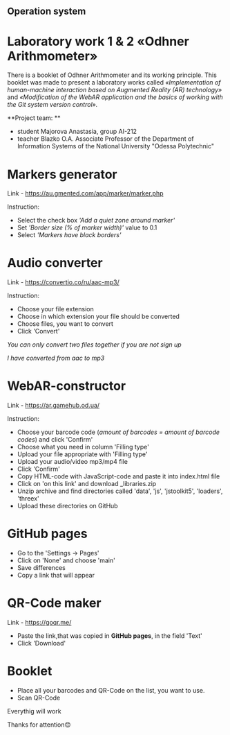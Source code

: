 ## Operation system
# Laboratory work 1 & 2 «Odhner Arithmometer»
There is a booklet of Odhner Arithmometer and its working principle.
This booklet was made to present a laboratory works called *«Implementation of human-machine interaction based on Augmented Reality (AR) technology»* and *«Modification of the WebAR application and the basics of working with the Git system version control».*

**Project team: **
- student Majorova Anastasia, group AI-212
- teacher Blazko O.A. Associate Professor of the Department of Information Systems of the National University "Odessa Polytechnic"

# Markers generator
Link - https://au.gmented.com/app/marker/marker.php

Instruction:

- Select the check box *'Add a quiet zone around marker'* 
- Set *'Border size (% of marker width)'* value to 0.1 
- Select *'Markers have black borders'*

# Audio converter
Link - https://convertio.co/ru/aac-mp3/

Instruction:

- Choose your file extension
- Choose in which extension your file should be converted
- Choose files, you want to convert
- Click 'Convert'

*You can only convert two files together if you are not sign up*

*I have converted from aac to mp3*

# WebAR-constructor
Link - https://ar.gamehub.od.ua/

Instruction:

- Choose your barcode code (*amount of barcodes = amount of barcode codes*) and click 'Confirm'
- Choose what you need in column 'Filling type'
- Upload your file appropriate with 'Filling type'
- Upload your audio/video mp3/mp4 file
- Click 'Confirm'
- Copy HTML-code with JavaScript-code and paste it into index.html file
- Click on 'on this link' and download _libraries.zip
- Unzip archive and find directories called 'data', 'js', 'jstoolkit5', 'loaders', 'threex'
- Upload these directories on GitHub

# GitHub pages
- Go to the 'Settings -> Pages'
- Click on 'None' and choose 'main'
- Save differences
- Copy a link that will appear

# QR-Code maker
Link - https://goqr.me/

- Paste the link,that was copied in **GitHub pages**, in the field 'Text'
- Click 'Download'

# Booklet 

- Place all your barcodes and QR-Code on the list, you want to use.
- Scan QR-Code

Everythig will work

Thanks for attention😊




